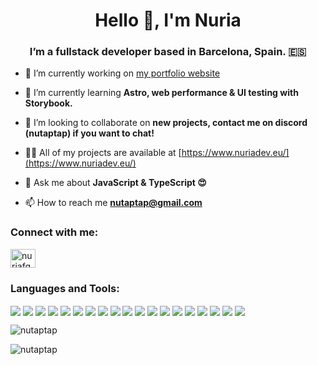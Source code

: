 <h1 align="center">Hello 👋, I'm Nuria</h1>
<h3 align="center">I’m a fullstack developer based in Barcelona, Spain. 🇪🇸</h3>

- 🔭 I’m currently working on [my portfolio website](https://www.nuriadev.eu/)

- 🌱 I’m currently learning **Astro, web performance & UI testing with Storybook.**

- 👯 I’m looking to collaborate on **new projects, contact me on discord (nutaptap) if you want to chat!**

- 👨‍💻 All of my projects are available at [https://www.nuriadev.eu/](https://www.nuriadev.eu/)

- 💬 Ask me about **JavaScript & TypeScript 😍**

- 📫 How to reach me **nutaptap@gmail.com**

<h3 align="left">Connect with me:</h3>
<p align="left">
<a href="https://linkedin.com/in/nuriafg" target="blank"><img align="center" src="https://raw.githubusercontent.com/rahuldkjain/github-profile-readme-generator/master/src/images/icons/Social/linked-in-alt.svg" alt="nuriafg" height="30" width="40" /></a>
</p>

<h3 align="left">Languages and Tools:</h3>
<p align="left">
  <img align="center" src="https://img.shields.io/badge/JavaScript-F7DF1E.svg?style=for-the-badge&logo=JavaScript&logoColor=black" />
  <img align="center" src="https://img.shields.io/badge/TypeScript-3178C6.svg?style=for-the-badge&logo=TypeScript&logoColor=white" />
  <img align="center" src="https://img.shields.io/badge/HTML5-E34F26.svg?style=for-the-badge&logo=HTML5&logoColor=white" />
  <img align="center" src="https://img.shields.io/badge/CSS3-1572B6.svg?style=for-the-badge&logo=CSS3&logoColor=white" />
  <img align="center" src="https://img.shields.io/badge/Tailwind%20CSS-06B6D4.svg?style=for-the-badge&logo=Tailwind-CSS&logoColor=white" />
  <img align="center" src="https://img.shields.io/badge/React-61DAFB.svg?style=for-the-badge&logo=React&logoColor=black" />
  <img align="center" src="https://img.shields.io/badge/Angular-0F0F11.svg?style=for-the-badge&logo=Angular&logoColor=white" />
  <img align="center" src="https://img.shields.io/badge/Astro-BC52EE.svg?style=for-the-badge&logo=Astro&logoColor=white" />
  <img align="center" src="https://img.shields.io/badge/MongoDB-47A248.svg?style=for-the-badge&logo=MongoDB&logoColor=white" />
  <img align="center" src="https://img.shields.io/badge/PostgreSQL-4169E1.svg?style=for-the-badge&logo=PostgreSQL&logoColor=white" />
  <img align="center" src="https://img.shields.io/badge/Node.js-5FA04E.svg?style=for-the-badge&logo=nodedotjs&logoColor=white" />
  <img align="center" src="https://img.shields.io/badge/Express-000000.svg?style=for-the-badge&logo=Express&logoColor=white" />
  <img align="center" src="https://img.shields.io/badge/Jest-C21325.svg?style=for-the-badge&logo=Jest&logoColor=white" />
  <img align="center" src="https://img.shields.io/badge/Storybook-FF4785.svg?style=for-the-badge&logo=Storybook&logoColor=white" />
  <img align="center" src="https://img.shields.io/badge/Chart.js-FF6384.svg?style=for-the-badge&logo=chartdotjs&logoColor=white" />
  <img align="center" src="https://img.shields.io/badge/Firebase-FFCA28.svg?style=for-the-badge&logo=Firebase&logoColor=black" />
  <img align="center" src="https://img.shields.io/badge/Supabase-3FCF8E.svg?style=for-the-badge&logo=Supabase&logoColor=white" />
  <img align="center" src="https://img.shields.io/badge/Figma-F24E1E.svg?style=for-the-badge&logo=Figma&logoColor=white" />
  <img align="center" src="https://img.shields.io/badge/Linux-FCC624.svg?style=for-the-badge&logo=Linux&logoColor=black" />
</p>

<p><img align="center" src="https://github-readme-stats.vercel.app/api/top-langs?username=nutaptap&show_icons=true&locale=en&layout=compact" alt="nutaptap" /></p>

<p><img align="center" src="https://github-readme-streak-stats.herokuapp.com/?user=nutaptap&" alt="nutaptap" /></p>

